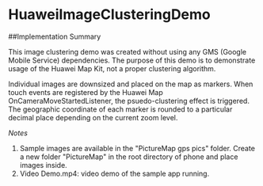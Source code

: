 # HuaweiImageClusteringDemo

##Implementation Summary

This image clustering demo was created without using any GMS (Google Mobile Service) dependencies. The purpose of this demo is to demonstrate usage of the Huawei Map Kit, not a proper clustering algorithm. 

Individual images are downsized and placed on the map as markers. When touch events are registered by the Huawei Map OnCameraMoveStartedListener, the psuedo-clustering effect is triggered. The geographic coordinate of each marker is rounded to a particular decimal place depending on the current zoom level.

*Notes*
1. Sample images are available in the "PictureMap gps pics" folder. Create a new folder "PictureMap" in the root directory of phone and place images inside.
2. Video Demo.mp4: video demo of the sample app running.
